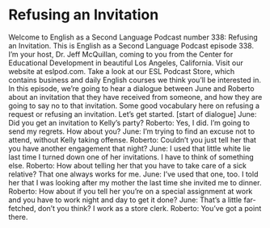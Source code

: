 # Refusing an Invitation

Welcome to English as a Second Language Podcast number 338: Refusing an Invitation.  This is English as a Second Language Podcast episode 338.  I’m your host, Dr. Jeff McQuillan, coming to you from the Center for Educational Development in beautiful Los Angeles, California.  Visit our website at eslpod.com.  Take a look at our ESL Podcast Store, which contains business and daily English courses we think you’ll be interested in.  In this episode, we’re going to hear a dialogue between June and Roberto about an invitation that they have received from someone, and how they are going to say no to that invitation.  Some good vocabulary here on refusing a request or refusing an invitation.  Let’s get started.  [start of dialogue]  June:  Did you get an invitation to Kelly’s party?  Roberto:  Yes, I did.  I’m going to send my regrets.  How about you?  June:  I’m trying to find an excuse not to attend, without Kelly taking offense.  Roberto:  Couldn’t you just tell her that you have another engagement that night?  June:  I used that little white lie last time I turned down one of her invitations.  I have to think of something else.  Roberto:  How about telling her that you have to take care of a sick relative?  That one always works for me.    June:  I’ve used that one, too.  I told her that I was looking after my mother the last time she invited me to dinner.  Roberto:  How about if you tell her you’re on a special assignment at work and you have to work night and day to get it done?  June:  That’s a little far-fetched, don’t you think?  I work as a store clerk.  Roberto:  You’ve got a point there. 